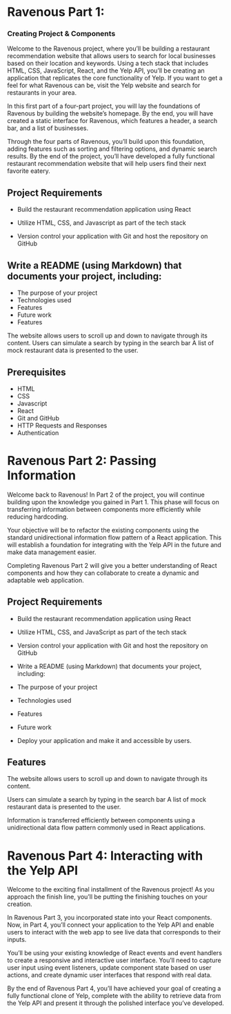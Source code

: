 # Ravenous Part 1:

### Creating Project & Components

Welcome to the Ravenous project, where you’ll be building a restaurant recommendation website that allows users to search for local businesses based on their location and keywords. Using a tech stack that includes HTML, CSS, JavaScript, React, and the Yelp API, you’ll be creating an application that replicates the core functionality of Yelp. If you want to get a feel for what Ravenous can be, visit the Yelp website and search for restaurants in your area.

In this first part of a four-part project, you will lay the foundations of Ravenous by building the website’s homepage. By the end, you will have created a static interface for Ravenous, which features a header, a search bar, and a list of businesses.

Through the four parts of Ravenous, you’ll build upon this foundation, adding features such as sorting and filtering options, and dynamic search results. By the end of the project, you’ll have developed a fully functional restaurant recommendation website that will help users find their next favorite eatery.

## Project Requirements

- Build the restaurant recommendation application using React

- Utilize HTML, CSS, and Javascript as part of the tech stack

- Version control your application with Git and host the repository on GitHub

## Write a README (using Markdown) that documents your project, including:

- The purpose of your project
- Technologies used
- Features
- Future work
- Features

The website allows users to scroll up and down to navigate through its content.
Users can simulate a search by typing in the search bar
A list of mock restaurant data is presented to the user.

## Prerequisites

- HTML
- CSS
- Javascript
- React
- Git and GitHub
- HTTP Requests and Responses
- Authentication

# Ravenous Part 2: Passing Information

Welcome back to Ravenous! In Part 2 of the project, you will continue building upon the knowledge you gained in Part 1. This phase will focus on transferring information between components more efficiently while reducing hardcoding.

Your objective will be to refactor the existing components using the standard unidirectional information flow pattern of a React application. This will establish a foundation for integrating with the Yelp API in the future and make data management easier.

Completing Ravenous Part 2 will give you a better understanding of React components and how they can collaborate to create a dynamic and adaptable web application.

## Project Requirements

- Build the restaurant recommendation application using React

- Utilize HTML, CSS, and JavaScript as part of the tech stack

- Version control your application with Git and host the repository on GitHub

- Write a README (using Markdown) that documents your project, including:

- The purpose of your project

- Technologies used

- Features

- Future work

- Deploy your application and make it and accessible by users.

## Features

The website allows users to scroll up and down to navigate through its content.

Users can simulate a search by typing in the search bar
A list of mock restaurant data is presented to the user.

Information is transferred efficiently between components using a unidirectional data flow pattern commonly used in React applications.

# Ravenous Part 4: Interacting with the Yelp API

Welcome to the exciting final installment of the Ravenous project! As you approach the finish line, you’ll be putting the finishing touches on your creation.

In Ravenous Part 3, you incorporated state into your React components. Now, in Part 4, you’ll connect your application to the Yelp API and enable users to interact with the web app to see live data that corresponds to their inputs.

You’ll be using your existing knowledge of React events and event handlers to create a responsive and interactive user interface. You’ll need to capture user input using event listeners, update component state based on user actions, and create dynamic user interfaces that respond with real data.

By the end of Ravenous Part 4, you’ll have achieved your goal of creating a fully functional clone of Yelp, complete with the ability to retrieve data from the Yelp API and present it through the polished interface you’ve developed.
